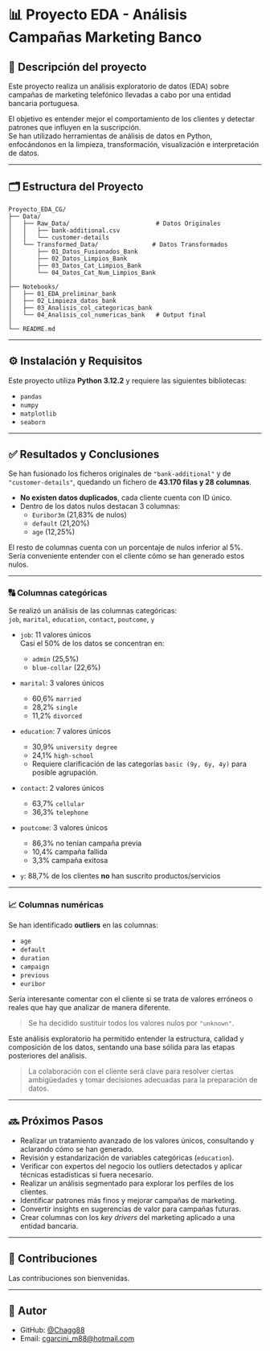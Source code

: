 # 📊 Proyecto EDA - Análisis Campañas Marketing Banco

## 📝 Descripción del proyecto

Este proyecto realiza un análisis exploratorio de datos (EDA) sobre campañas de marketing telefónico llevadas a cabo por una entidad bancaria portuguesa.

El objetivo es entender mejor el comportamiento de los clientes y detectar patrones que influyen en la suscripción.  
Se han utilizado herramientas de análisis de datos en Python, enfocándonos en la limpieza, transformación, visualización e interpretación de datos.

---

## 🗂️ Estructura del Proyecto

```
Proyecto_EDA_CG/
├── Data/
│   ├── Raw_Data/                        # Datos Originales
│   │   ├── bank-additional.csv
│   │   └── customer-details
│   └── Transformed_Data/               # Datos Transformados
│       ├── 01_Datos_Fusionados_Bank
│       ├── 02_Datos_Limpios_Bank
│       ├── 03_Datos_Cat_Limpios_Bank
│       └── 04_Datos_Cat_Num_Limpios_Bank
│
├── Notebooks/
│   ├── 01_EDA_preliminar_bank
│   ├── 02_Limpieza_datos_bank
│   ├── 03_Analisis_col_categoricas_bank
│   └── 04_Analisis_col_numericas_bank   # Output final
│
└── README.md
``` 

---

## ⚙️ Instalación y Requisitos

Este proyecto utiliza **Python 3.12.2** y requiere las siguientes bibliotecas:

- `pandas`  
- `numpy`  
- `matplotlib`  
- `seaborn`

---

## ✅ Resultados y Conclusiones

Se han fusionado los ficheros originales de `"bank-additional"` y de `"customer-details"`, quedando un fichero de **43.170 filas y 28 columnas**.

- **No existen datos duplicados**, cada cliente cuenta con ID único.
- Dentro de los datos nulos destacan 3 columnas:
  - `Euribor3m` (21,83% de nulos)  
  - `default` (21,20%)  
  - `age` (12,25%)  

El resto de columnas cuenta con un porcentaje de nulos inferior al 5%.  
Sería conveniente entender con el cliente cómo se han generado estos nulos.

---

### 🔠 Columnas categóricas

Se realizó un análisis de las columnas categóricas:  
`job`, `marital`, `education`, `contact`, `poutcome`, `y`

- `job`: 11 valores únicos  
  Casi el 50% de los datos se concentran en:
  - `admin` (25,5%)
  - `blue-collar` (22,6%)

- `marital`: 3 valores únicos  
  - 60,6% `married`  
  - 28,2% `single`  
  - 11,2% `divorced`

- `education`: 7 valores únicos  
  - 30,9% `university degree`  
  - 24,1% `high-school`  
  - Requiere clarificación de las categorías `basic (9y, 6y, 4y)` para posible agrupación.

- `contact`: 2 valores únicos  
  - 63,7% `cellular`  
  - 36,3% `telephone`

- `poutcome`: 3 valores únicos  
  - 86,3% no tenían campaña previa  
  - 10,4% campaña fallida  
  - 3,3% campaña exitosa

- `y`: 88,7% de los clientes **no** han suscrito productos/servicios

---

### 📈 Columnas numéricas

Se han identificado **outliers** en las columnas:

- `age`
- `default`
- `duration`
- `campaign`
- `previous`
- `euribor`

Sería interesante comentar con el cliente si se trata de valores erróneos o reales que hay que analizar de manera diferente.

> Se ha decidido sustituir todos los valores nulos por `"unknown"`.

Este análisis exploratorio ha permitido entender la estructura, calidad y composición de los datos, sentando una base sólida para las etapas posteriores del análisis.

> La colaboración con el cliente será clave para resolver ciertas ambigüedades y tomar decisiones adecuadas para la preparación de datos.

---

## 🔜 Próximos Pasos

- Realizar un tratamiento avanzado de los valores únicos, consultando y aclarando cómo se han generado.  
- Revisión y estandarización de variables categóricas (`education`).  
- Verificar con expertos del negocio los outliers detectados y aplicar técnicas estadísticas si fuera necesario.  
- Realizar un análisis segmentado para explorar los perfiles de los clientes.  
- Identificar patrones más finos y mejorar campañas de marketing.  
- Convertir insights en sugerencias de valor para campañas futuras.  
- Crear columnas con los *key drivers* del marketing aplicado a una entidad bancaria.

---

## 🤝 Contribuciones

Las contribuciones son bienvenidas.

---

## 👤 Autor

- GitHub: [@Chagg88](https://github.com/Chagg88)  
- Email: [cgarcini_m88@hotmail.com](mailto:cgarcini_m88@hotmail.com)
